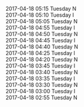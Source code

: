 2017-04-18 05:15 Tuesday  N  
2017-04-18 05:10 Tuesday  I  
2017-04-18 05:05 Tuesday  N  
2017-04-18 04:55 Tuesday  I  
2017-04-18 04:50 Tuesday  N  
2017-04-18 04:45 Tuesday  I  
2017-04-18 04:40 Tuesday  N  
2017-04-18 04:25 Tuesday  I  
2017-04-18 04:20 Tuesday  N  
2017-04-18 03:45 Tuesday  I  
2017-04-18 03:40 Tuesday  N  
2017-04-18 03:35 Tuesday  I  
2017-04-18 03:30 Tuesday  N  
2017-04-18 03:00 Tuesday  I  
2017-04-18 02:55 Tuesday  N  
